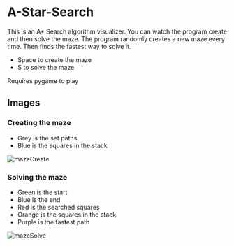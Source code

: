 # A-Star-Search
This is an A* Search algorithm visualizer. You can watch the program create and then solve the maze.
The program randomly creates a new maze every time. Then finds the fastest way to solve it.

- Space to create the maze
- S to solve the maze

Requires pygame to play

## Images

### Creating the maze
- Grey is the set paths
- Blue is the squares in the stack


![mazeCreate](https://user-images.githubusercontent.com/63944775/159166162-b0fcd756-f43d-4174-b5a8-bde30cf71dd1.png)

### Solving the maze
- Green is the start
- Blue is the end
- Red is the searched squares
- Orange is the squares in the stack
- Purple is the fastest path


![mazeSolve](https://user-images.githubusercontent.com/63944775/159166164-6857e3bf-b420-4dc1-abf8-cf16f768dd7e.png)
